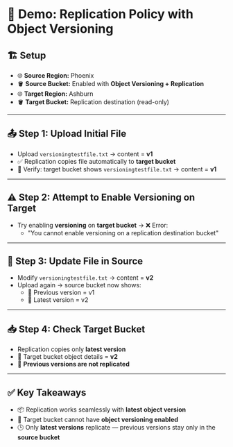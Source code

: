 # 🧪 Demo: Replication Policy with Object Versioning

## 🏗️ Setup
- 🌐 **Source Region:** Phoenix  
- 🪣 **Source Bucket:** Enabled with **Object Versioning + Replication**  
- 🌐 **Target Region:** Ashburn  
- 🪣 **Target Bucket:** Replication destination (read-only)  

---

## 📤 Step 1: Upload Initial File
- Upload `versioningtestfile.txt` → content = **v1**  
- ✅ Replication copies file automatically to **target bucket**  
- 🔎 Verify: target bucket shows `versioningtestfile.txt` → content = **v1**  

---

## ⚠️ Step 2: Attempt to Enable Versioning on Target
- Try enabling **versioning** on **target bucket** → ❌ Error:  
  - "You cannot enable versioning on a replication destination bucket"  

---

## 🔄 Step 3: Update File in Source
- Modify `versioningtestfile.txt` → content = **v2**  
- Upload again → source bucket now shows:  
  - 📄 Previous version = v1  
  - 📄 Latest version = v2  

---

## 📥 Step 4: Check Target Bucket
- Replication copies only **latest version**  
- 🔎 Target bucket object details = **v2**  
- 🛑 **Previous versions are not replicated**  

---

## ✅ Key Takeaways
- 📦 Replication works seamlessly with **latest object version**  
- 🚫 Target bucket cannot have **object versioning enabled**  
- 🕒 Only **latest versions** replicate — previous versions stay only in the **source bucket**  
